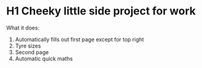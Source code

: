 # H1 Cheeky little side project for work

What it does:
1. Automatically fills out first page except for top right
2. Tyre sizes
3. Second page
4. Automatic quick maths
